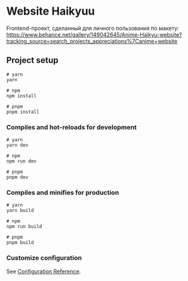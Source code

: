 # Website Haikyuu
Frontend-проект, сделанный для личного пользования по макету: https://www.behance.net/gallery/149042645/Anime-Haikyu-website?tracking_source=search_projects_appreciations%7Canime+website

## Project setup

```
# yarn
yarn

# npm
npm install

# pnpm
pnpm install
```

### Compiles and hot-reloads for development

```
# yarn
yarn dev

# npm
npm run dev

# pnpm
pnpm dev
```

### Compiles and minifies for production

```
# yarn
yarn build

# npm
npm run build

# pnpm
pnpm build
```

### Customize configuration

See [Configuration Reference](https://vitejs.dev/config/).
